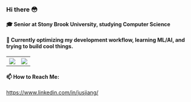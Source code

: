 ### Hi there 😳

#### 🎓 Senior at Stony Brook University, studying Computer Science

#### 🤔 Currently optimizing my development workflow, learning ML/AI, and trying to build cool things.

<table style="border:none">
<th style="border:none">
 <img class="img" src="https://github-readme-stats.vercel.app/api?username=nitsujiang&show_icons=true&theme=radical" />
</th>
<th style="border:none">
 <img class="img" src="https://github-readme-stats.vercel.app/api/top-langs/?username=nitsujiang&theme=radical&layout=compact" />
</th>
</table>

#### 📫 How to Reach Me:
https://www.linkedin.com/in/jusjiang/
